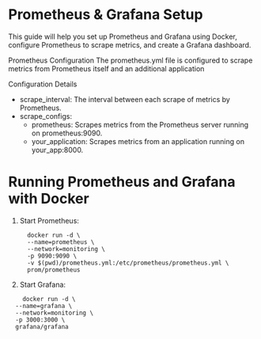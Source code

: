 # Prometheus & Grafana Setup

This guide will help you set up Prometheus and Grafana using Docker, configure Prometheus to scrape metrics, and create a Grafana dashboard.

Prometheus Configuration
The prometheus.yml file is configured to scrape metrics from Prometheus itself and an additional application

Configuration Details
- scrape_interval: The interval between each scrape of metrics by Prometheus.
- scrape_configs:
    - prometheus: Scrapes metrics from the Prometheus server running on prometheus:9090.
    - your_application: Scrapes metrics from an application running on your_app:8000.

# Running Prometheus and Grafana with Docker
1. Start Prometheus:
    ```
      docker run -d \
      --name=prometheus \
      --network=monitoring \
      -p 9090:9090 \
      -v $(pwd)/prometheus.yml:/etc/prometheus/prometheus.yml \
      prom/prometheus
    ```
2. Start Grafana:
```
    docker run -d \
  --name=grafana \
  --network=monitoring \
  -p 3000:3000 \
  grafana/grafana

```
    


